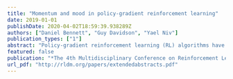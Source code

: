 ```yaml
---
title: "Momentum and mood in policy-gradient reinforcement learning"
date: 2019-01-01
publishDate: 2020-04-02T18:59:39.938289Z
authors: ["Daniel Bennett", "Guy Davidson", "Yael Niv"]
publication_types: ["1"]
abstract: "Policy-gradient reinforcement learning (RL) algorithms have recently been successfully applied in a number of domains. In spite of this success, however, relatively little work has explored the implications of policy-gradient RL as a model of  human learning and decision making. In this project, we derive two new policy-gradient algorithms that have implications as models of human behaviour: TD(λ) Actor-Critic with Momentum, and TD(λ) Actor-Critic with Mood. For the first algorithm, we review the concept of momentum in stochastic optimization theory, and show that it can be readily implemented in a policy-gradient RL setting. This is useful because momentum can accelerate policy gradient RL by filtering out high-frequency noise in parameter updates, and possibly also by conferring robustness against convergence to local maxima in the algorithm’s objective function. For the second algorithm, we show that a policy-gradient RL agent can implement an approximation to momentum in part by maintaining a representation of its own mood. As a proof of concept, we show that both of these new algorithms outperform a simpler algorithm that has neither momentum nor mood in a standard RL testbed, the 10-armed bandit problem. We discuss the implications of the mood algorithm as a model of the feedback between mood and learning in human decision making."
featured: false
publication: "*The 4th Multidisciplinary Conference on Reinforcement Learning and Decision Making*"
url_pdf: "http://rldm.org/papers/extendedabstracts.pdf"
---
```


